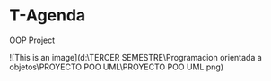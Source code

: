 # T-Agenda
OOP Project

![This is an image](d:\TERCER SEMESTRE\Programacion orientada a objetos\PROYECTO POO UML\PROYECTO POO UML.png)



